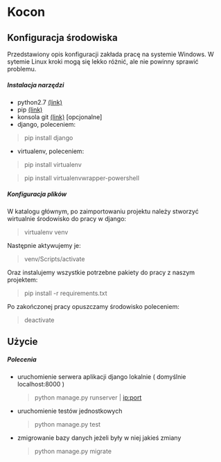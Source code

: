 # Kocon

## Konfiguracja środowiska

Przedstawiony opis konfiguracji zakłada pracę na systemie Windows. W sytemie Linux kroki mogą się lekko różnić, ale nie powinny sprawić problemu.

##### Instalacja narzędzi
* python2.7 [(link)][python]
* pip  [(link)][pip]
* konsola git [(link)][git] [opcjonalne]
* django, poleceniem:

> pip install django

* virtualenv, poleceniem:

> pip install virtualenv

> pip install virtualenvwrapper-powershell

##### Konfiguracja plików

W katalogu głównym, po zaimportowaniu projektu należy stworzyć wirtualnie środowisko do pracy w django:

> virtualenv venv

Następnie aktywujemy je:

> venv/Scripts/activate

Oraz instalujemy wszystkie potrzebne pakiety do pracy z naszym projektem:

> pip install -r requirements.txt

Po zakończonej pracy opuszczamy środowisko poleceniem:

> deactivate

## Użycie

##### Polecenia

* uruchomienie serwera aplikacji django lokalnie ( domyślnie localhost:8000 )
    > python manage.py runserver <port> | <ip:port>
* uruchomienie testów jednostkowych
    > python manage.py test
* zmigrowanie bazy danych jeżeli były w niej jakieś zmiany
    > python manage.py migrate

[//]: # (These are reference links used in the body of this note and get stripped out when the markdown processor does its job. There is no need to format nicely because it shouldn't be seen. Thanks SO - http://stackoverflow.com/questions/4823468/store-comments-in-markdown-syntax)

[python]: <https://www.python.org/downloads/>
[pip]: <https://pip.pypa.io/en/latest/installing/>
[git]: <https://git-for-windows.github.io/>
